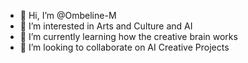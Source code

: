 - 👋 Hi, I’m @Ombeline-M
- 👀 I’m interested in Arts and Culture and AI 
- 🌱 I’m currently learning how the creative brain works
- 💞️ I’m looking to collaborate on AI Creative Projects


<!---
Ombeline-M/Ombeline-M is a ✨ special ✨ repository because its `README.md` (this file) appears on your GitHub profile.
You can click the Preview link to take a look at your changes.
--->

